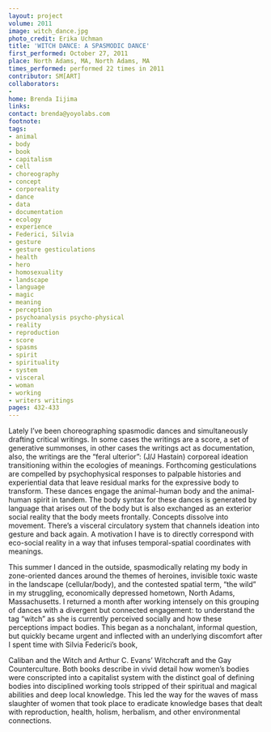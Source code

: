 ```yaml
---
layout: project
volume: 2011
image: witch_dance.jpg
photo_credit: Erika Uchman
title: 'WITCH DANCE: A SPASMODIC DANCE'
first_performed: October 27, 2011
place: North Adams, MA, North Adams, MA
times_performed: performed 22 times in 2011
contributor: SM[ART]
collaborators:
- 
home: Brenda Iijima
links: 
contact: brenda@yoyolabs.com
footnote: 
tags:
- animal
- body
- book
- capitalism
- cell
- choreography
- concept
- corporeality
- dance
- data
- documentation
- ecology
- experience
- Federici, Silvia
- gesture
- gesture gesticulations
- health
- hero
- homosexuality
- landscape
- language
- magic
- meaning
- perception
- psychoanalysis psycho-physical
- reality
- reproduction
- score
- spasms
- spirit
- spirituality
- system
- visceral
- woman
- working
- writers writings
pages: 432-433
---
```


Lately I’ve been choreographing spasmodic dances and simultaneously drafting critical writings. In some cases the writings are a score, a set of generative summonses, in other cases the writings act as documentation, also, the writings are the “feral ulterior”: (J/J Hastain) corporeal ideation transitioning within the ecologies of meanings. Forthcoming gesticulations are compelled by psychophysical responses to palpable histories and experiential data that leave residual marks for the expressive body to transform. These dances engage the animal-human body and the animal-human spirit in tandem. The body syntax for these dances is generated by language that arises out of the body but is also exchanged as an exterior social reality that the body meets frontally. Concepts dissolve into movement. There’s a visceral circulatory system that channels ideation into gesture and back again. A motivation I have is to directly correspond with eco-social reality in a way that infuses temporal-spatial coordinates with meanings. 

This summer I danced in the outside, spasmodically relating my body in zone-oriented dances around the themes of heroines, invisible toxic waste in the landscape (cellular/body), and the contested spatial term, “the wild” in my struggling, economically depressed hometown, North Adams, Massachusetts. I returned a month after working intensely on this grouping of dances with a divergent but connected engagement: to understand the tag “witch” as she is currently perceived socially and how these perceptions impact bodies. This began as a nonchalant, informal question, but quickly became urgent and inflected with an underlying discomfort after I spent time with Silvia Federici’s book, 

Caliban and the Witch and Arthur C. Evans’ Witchcraft and the Gay Counterculture. Both books describe in vivid detail how women’s bodies were conscripted into a capitalist system with the distinct goal of defining bodies into disciplined working tools stripped of their spiritual and magical abilities and deep local knowledge. This led the way for the waves of mass slaughter of women that took place to eradicate knowledge bases that dealt with reproduction, health, holism, herbalism, and other environmental connections.
